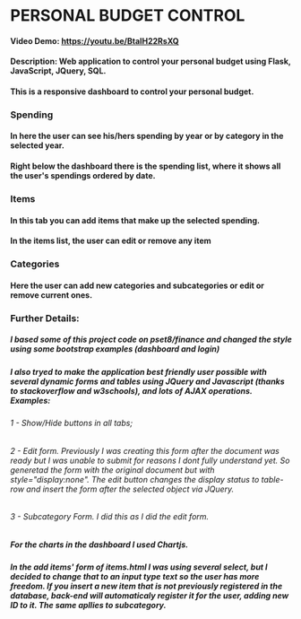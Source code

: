 # PERSONAL BUDGET CONTROL
#### Video Demo: https://youtu.be/BtaIH22RsXQ
#### Description: Web application to control your personal budget using Flask, JavaScript, JQuery, SQL.
#### This is a responsive dashboard to control your personal budget.

### Spending
#### In here the user can see his/hers spending by year or by category in the selected year.
#### Right below the dashboard there is the spending list, where it shows all the user's spendings ordered by date.

### Items
#### In this tab you can add items that make up the selected spending.
#### In the items list, the user can edit or remove any item

### Categories
#### Here the user can add new categories and subcategories or edit or remove current ones.

### Further Details:
##### I based some of this project code on pset8/finance and changed the style using some bootstrap examples (dashboard and login)
##### I also tryed to make the application best friendly user possible with several dynamic forms and tables using JQuery and Javascript (thanks to stackoverflow and w3schools), and lots of AJAX operations. Examples:
###### 1 - Show/Hide buttons in all tabs;
###### 2 - Edit form. Previously I was creating this form after the document was ready but I was unable to submit for reasons I dont fully understand yet. So generetad the form with the original document but with style="display:none". The edit button changes the display status to table-row and insert the form after the selected object via JQuery.
###### 3 - Subcategory Form. I did this as I did the edit form.

##### For the charts in the dashboard I used Chartjs. 

##### In the add items' form of items.html I was using several select, but I decided to change that to an input type text so the user has more freedom. If you insert a new item that is not previously registered in the database, back-end will automaticaly register it for the user, adding new ID to it. The same apllies to subcategory.

